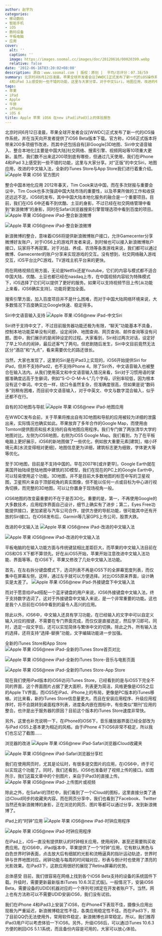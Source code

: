```yaml
---
author: 赵宇为
categories:
- 移动数码
- 智能手机
- iOS
- 数码设备
- 平板电脑
- 应用
cover:
  alt: ''
  caption: ''
  image: https://images.soomal.cc/images/doc/20120616/00020399.webp
  relative: false
date: '2012-06-16T03:20:02+08:00'
description: 源自：www.soomal.com | 版权：原创 |  平均/总评分：07.38/59
summary: 北京时间6月12日凌晨，苹果全球开发者会议[WWDC]正式发布了新一代的iOS操作系统，并在当天向开发者提供了iOS6 Beta版本下载。通过几天使用，我们在iPhone
  4和iPad 3上感受到一些不错的功能，这里与大家分享。对于中文Siri，地图应用，改进的中文输入法，全新的iTunes Store与App Store我们进行着重介绍。
tags:
- 苹果
- iPad
- Apple
- 牛排
- iPhone
- iOS 6
title: Apple 苹果 iOS6 在new iPad[iPad3]上的体验报告
---
```


北京时间6月12日凌晨，苹果全球开发者会议[WWDC]正式发布了新一代的iOS操作系统，并在当天向开发者提供了iOS6 Beta版本下载。官方称，iOS6正式版本将带来200多项细节改进，而其中还包括自有[非Google]3D地图、Siri中文语音输入、整合本地化[主要是中国大陆]社交网络、搜索引擎、视频网站等10项重大更新。虽然，我们数不出来这200项到底有哪些，但通过几天使用，我们在iPhone 4和iPad 3上感受到一些不错的功能，这里与大家分享。对“正版”的中文Siri，地图应用，改进的中文输入法，全新的iTunes Store与App Store我们进行着重介绍。
![Apple 苹果 iOS6 官方图片](https://images.soomal.cc/images/doc/20120616/00020399.webp)




整合中国本地化应用
2012年春天，Tim Cook来访中国，而在多次财报与重要会议中，Tim Cook也多次强调中国大陆市场的重要性，以及苹果所做的工作和收获还远远不足。iOS6的发布，其中中国大陆本地化服务的融合是一个重要项目。目前，我们在iOS 6中还看不到优酷、土豆的身影，不过已经在社交网络管理中看到“新浪微博”的身影，同时在Safari浏览器搜索引擎管理选项中看到百度的项目。
![Apple 苹果 iOS6@new iPad-整合新浪微博](https://images.soomal.cc/images/doc/20120616/00020386.webp)




![Apple 苹果 iOS6@new iPad-整合新浪微博](https://images.soomal.cc/images/doc/20120616/00020387.webp)




新浪微博的整合，意味着iOS6将提供新浪微博账户接口，允许Gamecenter分享微博好友账户，对于iOS6上的游戏开发者来说，到时候也可以接入新浪微博账户接口，玩家将不再寂寞。对于对战、养成、农场等各类游戏来说，我们都可以通过微博、Gamecenter的账户分享来实现游戏的交互。没有想到，社交网络融入游戏交互，iOS平台比PC游戏，TV游戏主机平台来的更快。

而在网络视频应用方面，无论是Netflix还是Youtube，它们的内容与模式都不适合中国大陆，优酷、土豆也都已经在nasdaq上市，在中国视频内容较为特殊模式下，iOS选择了它们可以提供了更好的服务。如果可以支持视频节目上传[从功能上来看，iOS6确实支持]，功能将更加全面。

搜索引擎方面，加入百度项目并不是什么困难，而对于中国大陆网络环境来说，大多数情况下百度确实比Google快速、稳定得多。

Siri中文语音输入支持
![Apple 苹果 iOS6@new iPad-中文Siri](https://images.soomal.cc/images/doc/20120616/00020388.webp)




Siri终于支持中文了，不过目前服务器功能还极为有限，“聊天”功能基本不具备，控制本地功能菜单没有问题，设定闹钟、地图查询、网页查询、邮件查询等没有问题。图中，我们展示的是闹钟设定的过程。大家看到，Siri经过两次对话，设定好了早上10点的闹钟，最后还客气了两句。但悲剧随后发生，Siri中文目前竟然无法区分“酒店”和“九点”，看来需要优化的路还很长。

当然，大家也发现了，这里的Siri是在iPad3上实现的，iOS6开始提供Siri for iPad，但并不支持iPad2，也不支持iPhone 4。除了Siri外，中文语音输入也被整合在输入法内。从我们使用英文和中文语音输入情况来看，Siri对于习惯用语的掌握准确度远高于生僻词，例如“S-O-O-M-A-L”几个字母，识别率较低，因为根本没有这个单词。中文也一样，绕口令虽然复杂，但准确度很高，但如果是说“数码多”则稍有困难，而目前中文语音输入，对于中英文、中文与数字混合输入，似乎还都不在行。

自有的3D地图与导航
![Apple 苹果 iOS6@new iPad-地图应用](https://images.soomal.cc/images/doc/20120616/00020389.webp)




在WWDC发布会前，关于苹果将推出自有3D地图和导航的应用被较为详细的泄露出来，实际情况也确实如此。苹果放弃了多年合作的Google Map，而使用由Tomtom提供图资和技术支持的自有地图应用程序。我们专门做了两张清华大学的地图对比。左侧为iOS6地图，右侧为iOS5 Google Map。我们看到，为了在平板电脑上更好展示，iOS6的新地图做了一些优化，例如放大重要元素[建筑]，缩小环境元素[水流变得相对更细]，地图信息更为详细，建筑标志更为细致，字体更大等等优化。

至于3D地图，目前是不支持中国的。早在2007年[或许更早]，Google Earth就在美国开始陆续登陆地图中建筑的3D模型，我们在现在的PC上的Google Earth中，可以轻易使用这个功能。3D地图，并不是目前大多数地图的标签中写的卫星视图，卫星照片来自于顶部视角的真实图像，但不能以任何一点或目标为中心进行视角切换，而完整的3D地图，可以让你置身于现场视角一般。

iOS6地图的改变最重要的不在于是否3D化。重要的是，第一，不再使用Google的大多数技术，应用程序界面自己设计，细节上确实有了进步；第二，Eyes Free功能提供接口，更加紧密与汽车公司合作，提供方便的导航功能，很可能其中还有开放的Siri接口。在iOS6发布后，Garmin等几家GPS上市公司，股票大跌。

改进的中文输入法
![Apple 苹果 iOS6@new iPad-改进的中文输入法](https://images.soomal.cc/images/doc/20120616/00020390.webp)




![Apple 苹果 iOS6@new iPad-改进的中文输入法](https://images.soomal.cc/images/doc/20120616/00020391.webp)




平板电脑的在输入功能方面与传统键鼠相比差距巨大，而苹果的中文输入法目前在iOS和OS X下都不算领先。好在从iOS5开始，苹果开始注意改进中文输入法功能、界面等等。在iOS6下，苹果又修改了几处中文输入法功能。

首先，在左右拆分键盘模式下，选词列表不再是iOS5下的全屏幕宽度列表，而仅集中在屏幕左侧，这样，通过左手就可以方便选择。对比iOS5原来界面，设计确实是太差了。
![Apple 苹果 iOS6@new iPad-外接键盘下中文输入法](https://images.soomal.cc/images/doc/20120616/00020392.webp)




而对于愿意给iPad搭配一个蓝牙键盘的用户来说，iOS6外接键盘中文输入法，终于支持数字选词了。这对于外接键盘中文输入来说，是一个非常重要的功能。这也是我个人目前在iOS6中看到的最令人高兴的应用。

除此以外，iOS6中，中文输入还具有学习功能，在已经输入的文字中可以自定义输入对应的按键，不需要在专门界面完成，而仅仅是直接选定，然后学习即可。同时，选定一段文字后，还可以实现简体与繁体中文的切换。除此之外，所有输入法的选择，还将支持“选择-替换”功能，文字编辑功能进一步加强。

全新的iTunes Store和App Store
![Apple 苹果 iOS6@new iPad-全新的iTunes Store首页对比](https://images.soomal.cc/images/doc/20120616/00020393.webp)




![Apple 苹果 iOS6@new iPad-全新的iTunes Store-音乐与电影页面](https://images.soomal.cc/images/doc/20120616/00020394.webp)




![Apple 苹果 iOS6@new iPad-全新的iTunes Store-App Store](https://images.soomal.cc/images/doc/20120616/00020395.webp)




现在我们使用iPad版本的iOS6访问iTunes Store，已经看到的是与iOS5下完全不同的界面，这个界面图片占据了更大面积，列表更为简洁，风格更像是iOS5之后的Apple TV界面。而iOS5在iPad、iPhone上的布局，更像是PC版本的iTunes移植。对比来看，新的iTunes Store信息量更大。而且在安装应用程序、升级应用程序时，将不会跳转到桌面程序列表，进度条内嵌在图标中，有些类似“期刊”应用的整合。也许是出于服务器的原因？目前这个版本的iTunes Store速度非常快。

另外，这里也补充说明一下，在iPhone的iOS6下，音乐播放器界面已经全部改为与iPad iOS5上基本更为相近的风格。由于iPhone 4下iOS6非常不稳定，所以我们也忘记了截图……

浏览器的改进
![Apple 苹果 iOS6@new iPad-Safari浏览器iCloud收藏夹](https://images.soomal.cc/images/doc/20120616/00020396.webp)




![Apple 苹果 iOS6@new iPad-Safari浏览器分享栏](https://images.soomal.cc/images/doc/20120616/00020397.webp)




我们在使用网页时，尤其是论坛时，有很多提交图片的应用，在iOS6中，终于可以实现这个功能了。同时，我们还看到，iOS6也准备好了视频上传的接口。如图所示，我们这篇文章中的个别图片，来自于iPad3的直接上传。
![Apple 苹果 iOS6@new iPad-上传图片或视频](https://images.soomal.cc/images/doc/20120616/00020398.webp)




除此之外，在Safari的顶栏中，我们看到了一个iCloud的图标，这里直接分类了通过iCloud同步的收藏夹内容。而在网页分享中，我们也看到了Facebook、Twitter当然还有新浪微博的身影，正在浏览的网页、图片等都可以通过分享，发到新浪微博了。

iPad上的“时钟”应用
![Apple 苹果 iOS6@new iPad-时钟应用程序](https://images.soomal.cc/images/doc/20120615/00020373.webp)




![Apple 苹果 iOS6@new iPad-时钟应用程序](https://images.soomal.cc/images/doc/20120615/00020385.webp)




在iPad上，iOS一直没有提供默认的时钟相关应用，使用闹钟，甚至还需要购买收费应用。在iOS6中，iPad版本中，苹果提供了一个“时钟”应用，它有默认黑色与白色世界时钟表面，点击放大后有细腻的光影和流畅逼真的指针运动轨迹，世界时钟与世界地图对应。闹钟功能与每周的时间轴对应，秒表与倒计时也使用了漂亮的光影效果。在iPad3下，这款应用很好的展现了Retina屏幕的优势。

总体感受
目前，我们很容易在网络上找到各个iOS6 Beta支持的设备的系统固件下载。升级时，需要更新最新版本iTunes 10.6.3[正式版]。一般情况下，安装iOS6 Beta，需要设备的UDID[机器对应的一个序列号]绑定在开发者账户下。当然，网上也有方法称可以不需要UDID安装iOS6，我们没有试验。

我们在iPhone 4和iPad3上安装了iOS6，在iPhone4下表现不佳，摄像头应用出现极为严重延迟，新浪微博稳定性不佳，各类应用稳定性不佳。而在iPad3下，除了目前QQ仍无法使用外，常用软件稳定，新浪微博也非常稳定。所以，我们推荐iPad3用户可以考虑体验一下iOS6。另外，升级iOS6后，可以通过iTunes 10.6.3方便的刷回iOS 5.1.1系统，而且备份内容是可用的，大家可以放心体验。